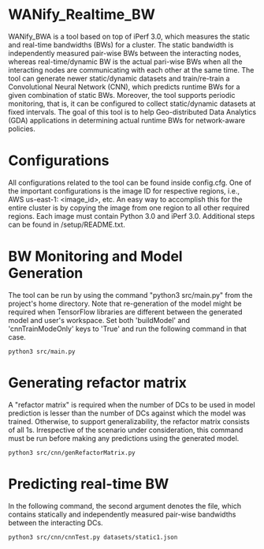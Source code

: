 # WANify_Realtime_BW
WANify_BWA is a tool based on top of iPerf 3.0, which measures the static and real-time bandwidths (BWs) for a cluster. The static bandwidth is independently measured pair-wise BWs between the interacting nodes, whereas real-time/dynamic BW is the actual pari-wise BWs when all the interacting nodes are communicating with each other at the same time. The tool can generate newer static/dynamic datasets and train/re-train a Convolutional Neural Network (CNN), which predicts runtime BWs for a given combination of static BWs. Moreover, the tool supports periodic monitoring, that is, it can be configured to collect static/dynamic datasets at fixed intervals. The goal of this tool is to help Geo-distributed Data Analytics (GDA) applications in determining actual runtime BWs for network-aware policies.

# Configurations
All configurations related to the tool can be found inside config.cfg. One of the important configurations is the image ID for respective regions, i.e., AWS us-east-1: <image_id>, etc. An easy way to accomplish this for the entire cluster is by copying the image from one region to all other required regions. Each image must contain Python 3.0 and iPerf 3.0. Additional steps can be found in <provider>/setup/README.txt.

# BW Monitoring and Model Generation
The tool can be run by using the command "python3 src/main.py" from the project's home directory. Note that re-generation of the model might be required when TensorFlow libraries are different between the generated model and user's workspace. Set both 'buildModel' and 'cnnTrainModeOnly' keys to 'True' and run the following command in that case.

```python3 src/main.py```

# Generating refactor matrix
A "refactor matrix" is required when the number of DCs to be used in model prediction is lesser than the number of DCs against which the model was trained. Otherwise, to support generalizability, the refactor matrix consists of all 1s. Irrespective of the scenario under consideration, this command must be run before making any predictions using the generated model.

```python3 src/cnn/genRefactorMatrix.py```

# Predicting real-time BW
In the following command, the second argument denotes the file, which contains statically and independently measured pair-wise bandwidths between the interacting DCs.

```python3 src/cnn/cnnTest.py datasets/static1.json```
